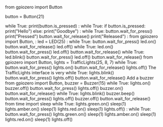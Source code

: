  from gpiozero import Button

button = Button(21)

while True:
    print(button.is_pressed)
: while True:
    if button.is_pressed:
        print("Hello")
    else:
        print("Goodbye")
: while True:
    button.wait_for_press()
    print("Pressed")
    button.wait_for_release()
    print("Released")
: from gpiozero import Button,
: led = LED(25)
: while True:
    button.wait_for_press()
    led.on()
    button.wait_for_release()
    led.off()
 while True:
    led.on()
    button.wait_for_press()
    led.off()
    button.wait_for_release()
while True:
    led.blink()
    button.wait_for_press()
    led.off()
    button.wait_for_release()
 from gpiozero import Button,
 lights = TrafficLights(25, 8, 7)
 while True:
    button.wait_for_press()
    lights.on()
    button.wait_for_release()
    lights.off()
The TrafficLights interface is very
 while True:
    lights.blink()
    button.wait_for_press()
    lights.off()
    button.wait_for_release()
Add a buzzer
 from gpiozero import Button,
 buzzer = Buzzer(15)
 while True:
    lights.on()
    buzzer.off()
    button.wait_for_press()
    lights.off()
    buzzer.on()
    button.wait_for_release()
 while True:
    lights.blink()
    buzzer.beep()
    button.wait_for_press()
    lights.off()
    buzzer.off()
    button.wait_for_release()
from time import sleep
while True:
    lights.green.on()
    sleep(1)
    lights.amber.on()
    sleep(1)
    lights.red.on()
    sleep(1)
    lights.off()
: while True:
    button.wait_for_press()
    lights.green.on()
    sleep(1)
    lights.amber.on()
    sleep(1)
    lights.red.on()
    sleep(1)
    lights.off()

